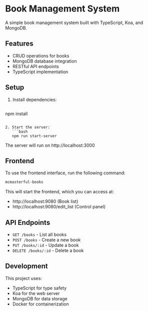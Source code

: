 # Book Management System

A simple book management system built with TypeScript, Koa, and MongoDB.

## Features

- CRUD operations for books
- MongoDB database integration
- RESTful API endpoints
- TypeScript implementation

## Setup

1. Install dependencies:
   ```bash
npm install
```

2. Start the server:
   ```bash
   npm run start-server
```

The server will run on http://localhost:3000

## Frontend

To use the frontend interface, run the following command:
```bash
mcmasterful-books
```
This will start the frontend, which you can access at:
- http://localhost:9080 (Book list)
- http://localhost:9080/edit_list (Control panel)

## API Endpoints

- `GET /books` - List all books
- `POST /books` - Create a new book
- `PUT /books/:id` - Update a book
- `DELETE /books/:id` - Delete a book

## Development

This project uses:
- TypeScript for type safety
- Koa for the web server
- MongoDB for data storage
- Docker for containerization
